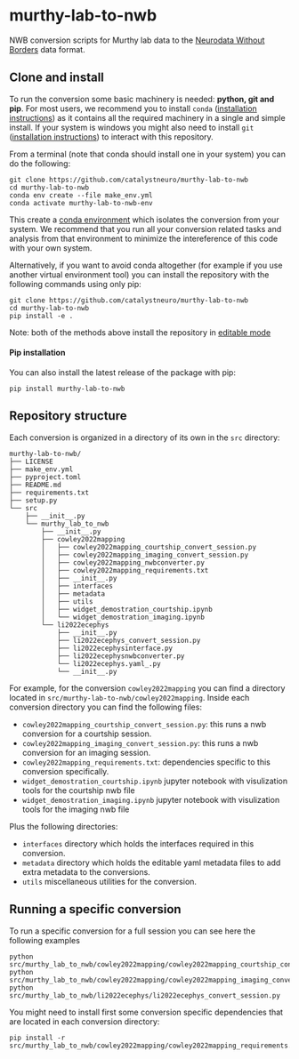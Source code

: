 # murthy-lab-to-nwb
NWB conversion scripts for Murthy lab data to the [Neurodata Without Borders](https://nwb-overview.readthedocs.io/) data format.

## Clone and install
To run the conversion some basic machinery is needed: **python, git and pip**. For most users, we recommend you to install `conda` ([installation instructions](https://docs.conda.io/en/latest/miniconda.html)) as it contains all the required machinery in a single and simple install. If your system is windows you might also need to install `git` ([installation instructions](https://github.com/git-guides/install-git)) to interact with this repository.

From a terminal (note that conda should install one in your system) you can do the following:

```
git clone https://github.com/catalystneuro/murthy-lab-to-nwb
cd murthy-lab-to-nwb
conda env create --file make_env.yml
conda activate murthy-lab-to-nwb-env
```
This create a [conda environment](https://docs.conda.io/projects/conda/en/latest/user-guide/concepts/environments.html) which isolates the conversion from your system. We recommend that you run all your conversion related tasks and analysis from that environment to minimize the intereference of this code with your own system.

Alternatively, if you want to avoid conda altogether (for example if you use another virtual environment tool) you can install the repository with the following commands using only pip:
```
git clone https://github.com/catalystneuro/murthy-lab-to-nwb
cd murthy-lab-to-nwb
pip install -e .
```

Note:
both of the methods above install the repository in [editable mode](https://pip.pypa.io/en/stable/cli/pip_install/#editable-installs)

#### Pip installation
You can also install the latest release of the package with pip:

```
pip install murthy-lab-to-nwb
```

## Repository structure
Each conversion is organized in a directory of its own in the `src` directory:

    murthy-lab-to-nwb/
    ├── LICENSE
    ├── make_env.yml
    ├── pyproject.toml
    ├── README.md
    ├── requirements.txt
    ├── setup.py
    └── src
        ├── __init__.py
        └── murthy_lab_to_nwb
            ├── __init__.py
            ├── cowley2022mapping
            │   ├── cowley2022mapping_courtship_convert_session.py
            │   ├── cowley2022mapping_imaging_convert_session.py
            │   ├── cowley2022mapping_nwbconverter.py
            │   ├── cowley2022mapping_requirements.txt
            │   ├── __init__.py
            │   ├── interfaces
            │   ├── metadata
            │   ├── utils
            │   ├── widget_demostration_courtship.ipynb
            │   └── widget_demostration_imaging.ipynb
            └── li2022ecephys
                ├── __init__.py
                ├── li2022ecephys_convert_session.py
                ├── li2022ecephysinterface.py
                ├── li2022ecephysnwbconverter.py
                └── li2022ecephys.yaml_.py
                └── __init__.py

 For example, for the conversion `cowley2022mapping` you can find a directory located in `src/murthy-lab-to-nwb/cowley2022mapping`. Inside each conversion directory you can find the following files:

* `cowley2022mapping_courtship_convert_session.py`: this runs a nwb conversion for a courtship session.
* `cowley2022mapping_imaging_convert_session.py`: this runs a nwb conversion for an imaging session.
* `cowley2022mapping_requirements.txt`: dependencies specific to this conversion specifically.
* `widget_demostration_courtship.ipynb`  jupyter notebook with visulization tools for the courtship nwb file
* `widget_demostration_imaging.ipynb`  jupyter notebook with visulization tools for the imaging nwb file

Plus the following directories:
* `interfaces` directory which holds the interfaces required in this conversion.
* `metadata` directory which holds the editable yaml metadata files to add extra metadata to the conversions.
* `utils` miscellaneous utilities for the conversion.


## Running a specific conversion
To run a specific conversion for a full session you can see here the following examples

```
python src/murthy_lab_to_nwb/cowley2022mapping/cowley2022mapping_courtship_convert_session.py
python src/murthy_lab_to_nwb/cowley2022mapping/cowley2022mapping_imaging_convert_session.py
python src/murthy_lab_to_nwb/li2022ecephys/li2022ecephys_convert_session.py
```

You might need to install first some conversion specific dependencies that are located in each conversion directory:
```
pip install -r src/murthy_lab_to_nwb/cowley2022mapping/cowley2022mapping_requirements.txt
```
